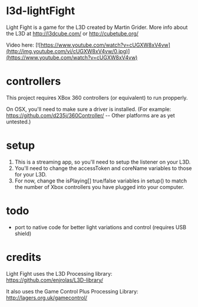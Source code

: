 # l3d-lightFight
Light Fight is a game for the L3D created by Martin Grider. More info about the L3D at http://l3dcube.com/ or http://cubetube.org/

Video here: [![https://www.youtube.com/watch?v=cUGXW8xV4vw](http://img.youtube.com/vi/cUGXW8xV4vw/0.jpg)](https://www.youtube.com/watch?v=cUGXW8xV4vw) 

# controllers
This project requires XBox 360 controllers (or equivalent) to run propperly.

On OSX, you'll need to make sure a driver is installed. (For example: https://github.com/d235j/360Controller/ -- Other platforms are as yet untested.)

# setup
1. This is a streaming app, so you'll need to setup the listener on your L3D.
2. You'll need to change the accessToken and coreName variables to those for your L3D.
3. For now, change the isPlaying[] true/false variables in setup() to match the number of Xbox controllers you have plugged into your computer.

# todo
* port to native code for better light variations and control (requires USB shield)

# credits

Light Fight uses the L3D Processing library: https://github.com/enjrolas/L3D-library/

It also uses the Game Control Plus Processing Library: http://lagers.org.uk/gamecontrol/

